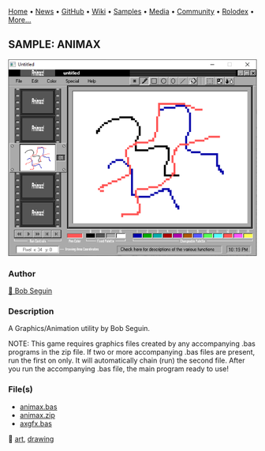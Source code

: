 [Home](https://qb64.com) • [News](../../news.md) • [GitHub](../../github.md) • [Wiki](../../wiki.md) • [Samples](../../samples.md) • [Media](../../media.md) • [Community](../../community.md) • [Rolodex](../../rolodex.md) • [More...](../../more.md)

## SAMPLE: ANIMAX

![screenshot.png](img/screenshot.png)

### Author

[🐝 Bob Seguin](../bob-seguin.md) 

### Description

A Graphics/Animation utility by Bob Seguin.

NOTE: This game requires graphics files created by any accompanying .bas programs in the zip file. If two or more accompanying .bas files are present, run the first on only. It will automatically chain (run) the second file. After you run the accompanying .bas file, the main program ready to use!

### File(s)

* [animax.bas](src/animax.bas)
* [animax.zip](src/animax.zip)
* [axgfx.bas](src/axgfx.bas)

🔗 [art](../art.md), [drawing](../drawing.md)
